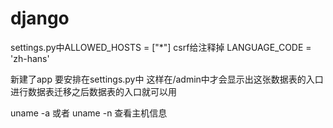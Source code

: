 # django
settings.py中ALLOWED_HOSTS = ["*"] 
csrf给注释掉
LANGUAGE_CODE = 'zh-hans'

新建了app 要安排在settings.py中 这样在/admin中才会显示出这张数据表的入口
进行数据表迁移之后数据表的入口就可以用



uname  -a 或者 uname -n 查看主机信息